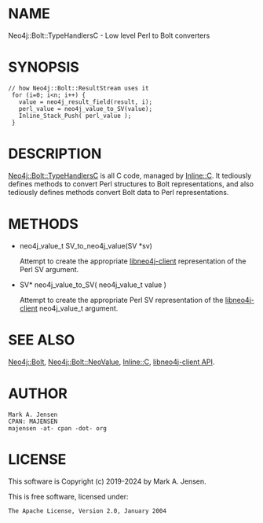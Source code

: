 # NAME

Neo4j::Bolt::TypeHandlersC - Low level Perl to Bolt converters

# SYNOPSIS

    // how Neo4j::Bolt::ResultStream uses it
     for (i=0; i<n; i++) {
       value = neo4j_result_field(result, i);
       perl_value = neo4j_value_to_SV(value);
       Inline_Stack_Push( perl_value );
     }

# DESCRIPTION

[Neo4j::Bolt::TypeHandlersC](/lib/Neo4j/Bolt/TypeHandlersC.md) is all C code, managed by [Inline::C](https://metacpan.org/pod/Inline::C).
It tediously defines methods to convert Perl structures to Bolt
representations, and also tediously defines methods convert Bolt
data to Perl representations.

# METHODS

- neo4j\_value\_t SV\_to\_neo4j\_value(SV \*sv)

    Attempt to create the appropriate
    [libneo4j-client](https://github.com/cleishm/libneo4j-client)
    representation of the Perl SV argument.

- SV\* neo4j\_value\_to\_SV( neo4j\_value\_t value )

    Attempt to create the appropriate Perl SV representation of the
    [libneo4j-client](https://github.com/cleishm/libneo4j-client)
    neo4j\_value\_t argument.

# SEE ALSO

[Neo4j::Bolt](/lib/Neo4j/Bolt.md), [Neo4j::Bolt::NeoValue](/lib/Neo4j/Bolt/NeoValue.md), [Inline::C](https://metacpan.org/pod/Inline::C),
[libneo4j-client API](http://neo4j-client.net/doc/latest/neo4j-client_8h.html).

# AUTHOR

    Mark A. Jensen
    CPAN: MAJENSEN
    majensen -at- cpan -dot- org

# LICENSE

This software is Copyright (c) 2019-2024 by Mark A. Jensen.

This is free software, licensed under:

    The Apache License, Version 2.0, January 2004
